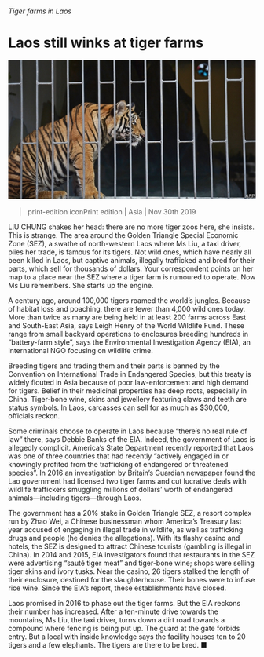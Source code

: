 ###### Tiger farms in Laos

# Laos still winks at tiger farms 

![image](images/20191130_ASP001_0.jpg) 

> print-edition iconPrint edition | Asia | Nov 30th 2019 

LIU CHUNG shakes her head: there are no more tiger zoos here, she insists. This is strange. The area around the Golden Triangle Special Economic Zone (SEZ), a swathe of north-western Laos where Ms Liu, a taxi driver, plies her trade, is famous for its tigers. Not wild ones, which have nearly all been killed in Laos, but captive animals, illegally trafficked and bred for their parts, which sell for thousands of dollars. Your correspondent points on her map to a place near the SEZ where a tiger farm is rumoured to operate. Now Ms Liu remembers. She starts up the engine.  

A century ago, around 100,000 tigers roamed the world’s jungles. Because of habitat loss and poaching, there are fewer than 4,000 wild ones today. More than twice as many are being held in at least 200 farms across East and South-East Asia, says Leigh Henry of the World Wildlife Fund. These range from small backyard operations to enclosures breeding hundreds in “battery-farm style”, says the Environmental Investigation Agency (EIA), an international NGO focusing on wildlife crime. 

Breeding tigers and trading them and their parts is banned by the Convention on International Trade in Endangered Species, but this treaty is widely flouted in Asia because of poor law-enforcement and high demand for tigers. Belief in their medicinal properties has deep roots, especially in China. Tiger-bone wine, skins and jewellery featuring claws and teeth are status symbols. In Laos, carcasses can sell for as much as $30,000, officials reckon.  

Some criminals choose to operate in Laos because “there’s no real rule of law” there, says Debbie Banks of the EIA. Indeed, the government of Laos is allegedly complicit. America’s State Department recently reported that Laos was one of three countries that had recently “actively engaged in or knowingly profited from the trafficking of endangered or threatened species”. In 2016 an investigation by Britain’s Guardian newspaper found the Lao government had licensed two tiger farms and cut lucrative deals with wildlife traffickers smuggling millions of dollars’ worth of endangered animals—including tigers—through Laos. 

The government has a 20% stake in Golden Triangle SEZ, a resort complex run by Zhao Wei, a Chinese businessman whom America’s Treasury last year accused of engaging in illegal trade in wildlife, as well as trafficking drugs and people (he denies the allegations). With its flashy casino and hotels, the SEZ is designed to attract Chinese tourists (gambling is illegal in China). In 2014 and 2015, EIA investigators found that restaurants in the SEZ were advertising “sauté tiger meat” and tiger-bone wine; shops were selling tiger skins and ivory tusks. Near the casino, 26 tigers stalked the length of their enclosure, destined for the slaughterhouse. Their bones were to infuse rice wine. Since the EIA’s report, these establishments have closed.  

Laos promised in 2016 to phase out the tiger farms. But the EIA reckons their number has increased. After a ten-minute drive towards the mountains, Ms Liu, the taxi driver, turns down a dirt road towards a compound where fencing is being put up. The guard at the gate forbids entry. But a local with inside knowledge says the facility houses ten to 20 tigers and a few elephants. The tigers are there to be bred. ■ 

